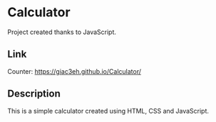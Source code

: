 # Calculator
Project created thanks to JavaScript.

## Link
Counter:  https://giac3eh.github.io/Calculator/

## Description
This is a simple calculator created using HTML, CSS and JavaScript.
